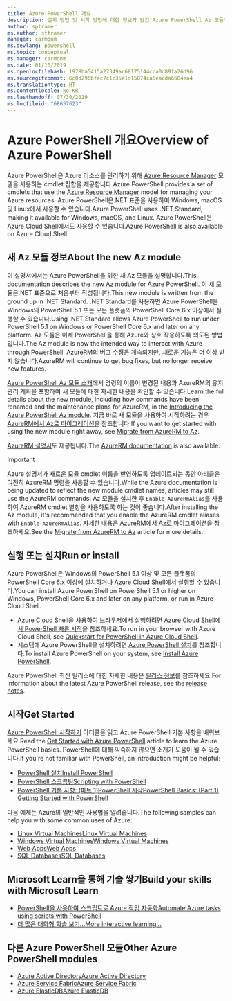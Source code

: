 ```yaml
---
title: Azure PowerShell 개요
description: 설치 방법 및 시작 방법에 대한 정보가 담긴 Azure PowerShell Az 모듈의 개요입니다.
author: sptramer
ms.author: sttramer
manager: carmonm
ms.devlang: powershell
ms.topic: conceptual
ms.manager: carmonm
ms.date: 01/10/2019
ms.openlocfilehash: 1978ba5415a27349ac68175144cca0d89fa26d96
ms.sourcegitcommit: 6c0d296bfec7c1c35a1d15074ca5eacda6684ea4
ms.translationtype: HT
ms.contentlocale: ko-KR
ms.lasthandoff: 07/30/2019
ms.locfileid: "68657623"
---
```

# <a name="overview-of-azure-powershell"></a><span data-ttu-id="d8258-103">Azure PowerShell 개요</span><span class="sxs-lookup"><span data-stu-id="d8258-103">Overview of Azure PowerShell</span></span>

<span data-ttu-id="d8258-104">Azure PowerShell은 Azure 리소스를 관리하기 위해 [Azure Resource Manager](/azure/azure-resource-manager/resource-group-overview) 모델을 사용하는 cmdlet 집합을 제공합니다.</span><span class="sxs-lookup"><span data-stu-id="d8258-104">Azure PowerShell provides a set of cmdlets that use the [Azure Resource Manager](/azure/azure-resource-manager/resource-group-overview) model for managing your Azure resources.</span></span> <span data-ttu-id="d8258-105">Azure PowerShell은.NET 표준을 사용하여 Windows, macOS 및 Linux에서 사용할 수 있습니다.</span><span class="sxs-lookup"><span data-stu-id="d8258-105">Azure PowerShell uses .NET Standard, making it available for Windows, macOS, and Linux.</span></span>
<span data-ttu-id="d8258-106">Azure PowerShell은 Azure Cloud Shell에서도 사용할 수 있습니다.</span><span class="sxs-lookup"><span data-stu-id="d8258-106">Azure PowerShell is also available on Azure Cloud Shell.</span></span>

## <a name="about-the-new-az-module"></a><span data-ttu-id="d8258-107">새 Az 모듈 정보</span><span class="sxs-lookup"><span data-stu-id="d8258-107">About the new Az module</span></span>

<span data-ttu-id="d8258-108">이 설명서에서는 Azure PowerShell을 위한 새 Az 모듈을 설명합니다.</span><span class="sxs-lookup"><span data-stu-id="d8258-108">This documentation describes the new Az module for Azure PowerShell.</span></span> <span data-ttu-id="d8258-109">이 새 모듈은.NET 표준으로 처음부터 작성됩니다.</span><span class="sxs-lookup"><span data-stu-id="d8258-109">This new module is written from the ground up in .NET Standard.</span></span> <span data-ttu-id="d8258-110">.NET Standard를 사용하면 Azure PowerShell을 Windows의 PowerShell 5.1 또는 모든 플랫폼의 PowerShell Core 6.x 이상에서 실행할 수 있습니다.</span><span class="sxs-lookup"><span data-stu-id="d8258-110">Using .NET Standard allows Azure PowerShell to run under PowerShell 5.1 on Windows or PowerShell Core 6.x and later on any platform.</span></span> <span data-ttu-id="d8258-111">Az 모듈은 이제 PowerShell을 통해 Azure와 상호 작용하도록 의도된 방법입니다.</span><span class="sxs-lookup"><span data-stu-id="d8258-111">The Az module is now the intended way to interact with Azure through PowerShell.</span></span>
<span data-ttu-id="d8258-112">AzureRM의 버그 수정은 계속되지만, 새로운 기능은 더 이상 받지 않습니다.</span><span class="sxs-lookup"><span data-stu-id="d8258-112">AzureRM will continue to get bug fixes, but no longer receive new features.</span></span>

<span data-ttu-id="d8258-113">[Azure PowerShell Az 모듈 소개](new-azureps-module-az.md)에서 명령의 이름이 변경된 내용과 AzureRM의 유지 관리 계획을 포함하여 새 모듈에 대한 자세한 내용을 확인할 수 있습니다.</span><span class="sxs-lookup"><span data-stu-id="d8258-113">Learn the full details about the new module, including how commands have been renamed and the maintenance plans for AzureRM, in the [Introducing the Azure PowerShell Az module](new-azureps-module-az.md).</span></span> <span data-ttu-id="d8258-114">지금 바로 새 모듈을 사용하여 시작하려는 경우 [AzureRM에서 Az로 마이그레이션](migrate-from-azurerm-to-az.md)을 참조합니다.</span><span class="sxs-lookup"><span data-stu-id="d8258-114">If you want to get started with using the new module right away, see [Migrate from AzureRM to Az](migrate-from-azurerm-to-az.md).</span></span>

<span data-ttu-id="d8258-115">[AzureRM 설명서](/powershell/azure/azurerm)도 제공됩니다.</span><span class="sxs-lookup"><span data-stu-id="d8258-115">The [AzureRM documentation](/powershell/azure/azurerm) is also available.</span></span>

> [!IMPORTANT]
>
> <span data-ttu-id="d8258-116">Azure 설명서가 새로운 모듈 cmdlet 이름을 반영하도록 업데이트되는 동안 아티클은 여전히 AzureRM 명령을 사용할 수 있습니다.</span><span class="sxs-lookup"><span data-stu-id="d8258-116">While the Azure documentation is being updated to reflect the new module cmdlet names, articles may still use the AzureRM commands.</span></span> <span data-ttu-id="d8258-117">Az 모듈을 설치한 후 `Enable-AzureRmAlias`를 사용하여 AzureRM cmdlet 별칭을 사용하도록 하는 것이 좋습니다.</span><span class="sxs-lookup"><span data-stu-id="d8258-117">After installing the Az module, it's recommended that you enable the AzureRM cmdlet aliases with `Enable-AzureRmAlias`.</span></span> <span data-ttu-id="d8258-118">자세한 내용은 [AzureRM에서 Az로 마이그레이션](migrate-from-azurerm-to-az.md)을 참조하세요.</span><span class="sxs-lookup"><span data-stu-id="d8258-118">See the [Migrate from AzureRM to Az](migrate-from-azurerm-to-az.md) article for more details.</span></span>

## <a name="run-or-install"></a><span data-ttu-id="d8258-119">실행 또는 설치</span><span class="sxs-lookup"><span data-stu-id="d8258-119">Run or install</span></span>

<span data-ttu-id="d8258-120">Azure PowerShell은 Windows의 PowerShell 5.1 이상 및 모든 플랫폼의 PowerShell Core 6.x 이상에 설치하거나 Azure Cloud Shell에서 실행할 수 있습니다.</span><span class="sxs-lookup"><span data-stu-id="d8258-120">You can install Azure PowerShell on PowerShell 5.1 or higher on Windows, PowerShell Core 6.x and later on any platform, or run in Azure Cloud Shell.</span></span>

* <span data-ttu-id="d8258-121">Azure Cloud Shell을 사용하여 브라우저에서 실행하려면 [Azure Cloud Shell에서 PowerShell 빠른 시작](/azure/cloud-shell/quickstart-powershell)을 참조하세요.</span><span class="sxs-lookup"><span data-stu-id="d8258-121">To run in your browser with Azure Cloud Shell, see [Quickstart for PowerShell in Azure Cloud Shell](/azure/cloud-shell/quickstart-powershell).</span></span>
* <span data-ttu-id="d8258-122">시스템에 Azure PowerShell을 설치하려면 [Azure PowerShell 설치](install-az-ps.md)를 참조합니다.</span><span class="sxs-lookup"><span data-stu-id="d8258-122">To install Azure PowerShell on your system, see [Install Azure PowerShell](install-az-ps.md).</span></span>

<span data-ttu-id="d8258-123">Azure PowerShell 최신 릴리스에 대한 자세한 내용은 [릴리스 정보](release-notes-azureps.md)를 참조하세요.</span><span class="sxs-lookup"><span data-stu-id="d8258-123">For information about the latest Azure PowerShell release, see the [release notes](release-notes-azureps.md).</span></span>

## <a name="get-started"></a><span data-ttu-id="d8258-124">시작</span><span class="sxs-lookup"><span data-stu-id="d8258-124">Get Started</span></span>

<span data-ttu-id="d8258-125">[Azure PowerShell 시작하기](get-started-azureps.md) 아티클을 읽고 Azure PowerShell 기본 사항을 배워보세요.</span><span class="sxs-lookup"><span data-stu-id="d8258-125">Read the [Get Started with Azure PowerShell](get-started-azureps.md) article to learn the Azure PowerShell basics.</span></span> <span data-ttu-id="d8258-126">PowerShell에 대해 익숙하지 않으면 소개가 도움이 될 수 있습니다.</span><span class="sxs-lookup"><span data-stu-id="d8258-126">If you're not familiar with PowerShell, an introduction might be helpful:</span></span>

* [<span data-ttu-id="d8258-127">PowerShell 설치</span><span class="sxs-lookup"><span data-stu-id="d8258-127">Install PowerShell</span></span>](/powershell/scripting/install/installing-powershell)
* [<span data-ttu-id="d8258-128">PowerShell 스크립팅</span><span class="sxs-lookup"><span data-stu-id="d8258-128">Scripting with PowerShell</span></span>](/powershell/scripting/powershell-scripting)
* [<span data-ttu-id="d8258-129">PowerShell 기본 사항: (파트 1)PowerShell 시작</span><span class="sxs-lookup"><span data-stu-id="d8258-129">PowerShell Basics: (Part 1) Getting Started with PowerShell</span></span>](https://channel9.msdn.com/Blogs/Taste-of-Premier/PowerShellBasicsPart1)

<span data-ttu-id="d8258-130">다음 예제는 Azure의 일반적인 사용법을 알려줍니다.</span><span class="sxs-lookup"><span data-stu-id="d8258-130">The following samples can help you with some common uses of Azure:</span></span>

* [<span data-ttu-id="d8258-131">Linux Virtual Machines</span><span class="sxs-lookup"><span data-stu-id="d8258-131">Linux Virtual Machines</span></span>](/azure/virtual-machines/virtual-machines-linux-powershell-samples?toc=/powershell/azure/toc.json)
* [<span data-ttu-id="d8258-132">Windows Virtual Machines</span><span class="sxs-lookup"><span data-stu-id="d8258-132">Windows Virtual Machines</span></span>](/azure/virtual-machines/virtual-machines-windows-powershell-samples?toc=/powershell/azure/toc.json)
* [<span data-ttu-id="d8258-133">Web Apps</span><span class="sxs-lookup"><span data-stu-id="d8258-133">Web Apps</span></span>](/azure/app-service-web/app-service-powershell-samples?toc=/powershell/azure/toc.json)
* [<span data-ttu-id="d8258-134">SQL Databases</span><span class="sxs-lookup"><span data-stu-id="d8258-134">SQL Databases</span></span>](/azure/sql-database/sql-database-powershell-samples?toc=/powershell/azure/toc.json)

## <a name="build-your-skills-with-microsoft-learn"></a><span data-ttu-id="d8258-135">Microsoft Learn을 통해 기술 쌓기</span><span class="sxs-lookup"><span data-stu-id="d8258-135">Build your skills with Microsoft Learn</span></span>

- [<span data-ttu-id="d8258-136">PowerShell을 사용하여 스크립트로 Azure 작업 자동화</span><span class="sxs-lookup"><span data-stu-id="d8258-136">Automate Azure tasks using scripts with PowerShell</span></span>](/learn/modules/automate-azure-tasks-with-powershell/)
- [<span data-ttu-id="d8258-137">더 많은 대화형 학습 보기...</span><span class="sxs-lookup"><span data-stu-id="d8258-137">More interactive learning...</span></span>](/learn/browse/?term=powershell)

## <a name="other-azure-powershell-modules"></a><span data-ttu-id="d8258-138">다른 Azure PowerShell 모듈</span><span class="sxs-lookup"><span data-stu-id="d8258-138">Other Azure PowerShell modules</span></span>

* [<span data-ttu-id="d8258-139">Azure Active Directory</span><span class="sxs-lookup"><span data-stu-id="d8258-139">Azure Active Directory</span></span>](/powershell/azure/active-directory/)
* [<span data-ttu-id="d8258-140">Azure Service Fabric</span><span class="sxs-lookup"><span data-stu-id="d8258-140">Azure Service Fabric</span></span>](/powershell/azure/service-fabric/)
* [<span data-ttu-id="d8258-141">Azure ElasticDB</span><span class="sxs-lookup"><span data-stu-id="d8258-141">Azure ElasticDB</span></span>](/powershell/azure/elasticdbjobs/)
